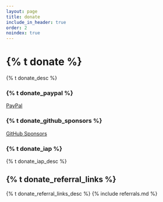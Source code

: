```yaml
---
layout: page
title: donate
include_in_header: true
order: 2
noindex: true
---
```


# {% t donate %}

{% t donate_desc %}

### {% t donate_paypal %}
[PayPal](https://www.paypal.com/paypalme/johan98)

### {% t donate_github_sponsors %}
[GitHub Sponsors](https://github.com/sponsors/johan12345)

### {% t donate_iap %}
{% t donate_iap_desc %}

## {% t donate_referral_links %}
{% t donate_referral_links_desc %}
{% include referrals.md %}